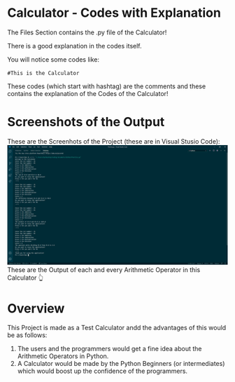 # Calculator - Codes with Explanation
The Files Section contains the .py file of the Calculator!

There is a good explanation in the codes itself.

You will notice some codes like:
```
#This is the Calculator
```
These codes (which start with hashtag) are the comments and these contains the explanation of the Codes of the Calculator!

# Screenshots of the Output
These are the Screenhots of the Project (these are in Visual Stusio Code):
<img src = "Terminal.png"></img>
These are the Output of each and every Arithmetic Operator in this Calculator 👆

# Overview
This Project is made as a Test Calculator andd the advantages of this would be as follows:

1. The users and the programmers would get a fine idea about the Arithmetic Operators in Python.
2. A Calculator would be made by the Python Beginners (or intermediates) which would boost up the confidence of the programmers.
